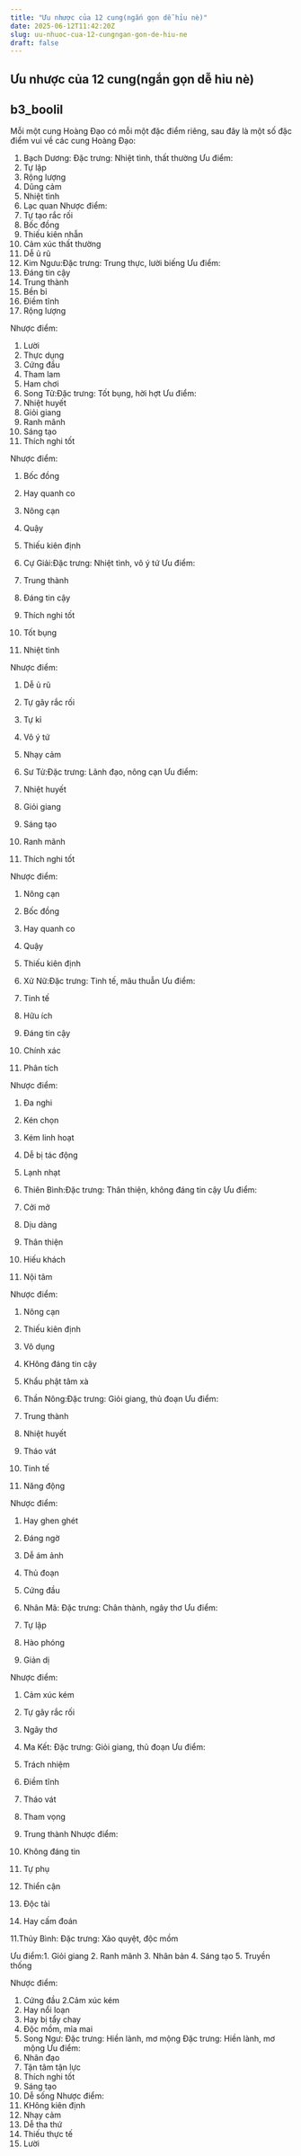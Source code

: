 ```yaml
---
title: "Ưu nhược của 12 cung(ngắn gọn dễ hỉu nè)"
date: 2025-06-12T11:42:20Z
slug: uu-nhuoc-cua-12-cungngan-gon-de-hiu-ne
draft: false
---
```


## Ưu nhược của 12 cung(ngắn gọn dễ hỉu nè)

## b3_boolil

Mỗi một cung Hoàng Đạo có mỗi một đặc điểm riêng, sau đây là một số đặc điểm vui về các cung Hoàng Đạo:
1. Bạch Dương: Đặc trưng: Nhiệt tình, thất thường
 Ưu điểm:
1. Tự lập
2. Rộng lượng
3. Dũng cảm
4. Nhiệt tình
5. Lạc quan
Nhược điểm:
1. Tự tạo rắc rối
2. Bốc đồng
3. Thiếu kiên nhẫn
4. Cảm xúc thất thường
5. Dễ ủ rũ
2. Kim Ngưu:Đặc trưng: Trung thực, lười biếng
Ưu điểm:
1. Đáng tin cậy
2. Trung thành
3. Bền bỉ
4. Điềm tĩnh
5. Rộng lượng

Nhược điểm:
1. Lười
2. Thực dụng
3. Cứng đầu
4. Tham lam
5. Ham chơi
3. Song Tử:Đặc trưng: Tốt bụng, hời hợt
Ưu điểm:
1. Nhiệt huyết
2. Giỏi giang
3. Ranh mãnh
4. Sáng tạo
5. Thích nghi tốt

Nhược điểm:
1. Bốc đồng
2. Hay quanh co
3. Nông cạn
4. Quậy
5. Thiếu kiên định

4. Cự Giải:Đặc trưng: Nhiệt tình, vô ý tứ
Ưu điểm:
1. Trung thành
2. Đáng tin cậy
3. Thích nghi tốt
4. Tốt bụng
5. Nhiệt tình

Nhược điểm:
1. Dễ ủ rũ
2. Tự gây rắc rối
3. Tự kỉ
4. Vô ý tứ
5. Nhạy cảm

5. Sư Tử:Đặc trưng: Lãnh đạo, nông cạn
Ưu điểm:
1. Nhiệt huyết
2. Giỏi giang
3. Sáng tạo
4. Ranh mãnh
5. Thích nghi tốt

Nhược điểm:
1. Nông cạn
2. Bốc đồng
3. Hay quanh co
4. Quậy
5. Thiếu kiên định

6. Xử Nữ:Đặc trưng: Tinh tế, mâu thuẫn
Ưu điểm:
1. Tinh tế
2. Hữu ích
3. Đáng tin cậy
4. Chính xác
5. Phân tích 

Nhược điểm:
1. Đa nghi
2. Kén chọn
3. Kém linh hoạt
4. Dễ bị tác động
5. Lạnh nhạt 

7. Thiên Bình:Đặc trưng: Thân thiện, không đáng tin cậy
Ưu điểm:
1. Cởi mở
2. Dịu dàng
3. Thân thiện
4. Hiếu khách
5. Nội tâm

Nhược điểm:
1. Nông cạn
2. Thiếu kiên định
3. Vô dụng
4. KHông đáng tin cậy
5. Khẩu phật tâm xà

8. Thần Nông:Đặc trưng: Giỏi giang, thủ đoạn
Ưu điểm:
1. Trung thành
2. Nhiệt huyết
3. Tháo vát
4. Tinh tế
5. Năng động

Nhược điểm:
1. Hay ghen ghét
2. Đáng ngờ
3. Dễ ám ảnh
4. Thủ đoạn
5. Cứng đầu

9. Nhân Mã: Đặc trưng: Chân thành, ngây thơ
Ưu điểm:
1. Tự lập
2. Hào phóng
3. Giản dị

Nhược điểm:
1. Cảm xúc kém
2. Tự gây rắc rối
3. Ngây thơ

10. Ma Kết: Đặc trưng: Giỏi giang, thủ đoạn
Ưu điểm:
1. Trách nhiệm
2. Điềm tĩnh
3. Tháo vát
4. Tham vọng
5. Trung thành
Nhược điểm:
1. Không đáng tin
2. Tự phụ
3. Thiển cận
4. Độc tài
5. Hay cấm đoán

11.Thủy Bình: Đặc trưng: Xảo quyệt, độc mồm
 
Ưu điểm:1. Giỏi giang
2. Ranh mãnh
3. Nhân bản
4. Sáng tạo
5. Truyền thống

Nhược điểm:
1. Cứng đầu
2.Cảm xúc kém
3. Hay nổi loạn
4. Hay bị tẩy chay
5. Độc mồm, mỉa mai
12. Song Ngư: Đặc trưng: Hiền lành, mơ mộng
Đặc trưng: Hiền lành, mơ mộng
Ưu điểm:
1. Nhân đạo
2. Tận tâm tận lực
3. Thích nghi tốt
4. Sáng tạo
5. Dễ sống
Nhược điểm:
1. KHông kiên định
2. Nhạy cảm
3. Dễ tha thứ
4. Thiếu thực tế
5. Lười